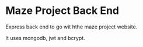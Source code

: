 # Maze Project Back End

Express back end to go wit hthe maze project website.

It uses mongodb, jwt and bcrypt.
